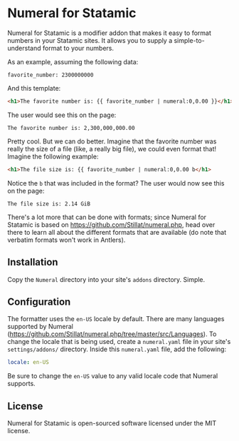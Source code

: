 # Numeral for Statamic

Numeral for Statamic is a modifier addon that makes it easy to format numbers in your Statamic sites. It allows you to supply a simple-to-understand format to your numbers.

As an example, assuming the following data:

```
favorite_number: 2300000000
```

And this template:

```html
<h1>The favorite number is: {{ favorite_number | numeral:0,0.00 }}</h1>
```

The user would see this on the page:

```
The favorite number is: 2,300,000,000.00
```

Pretty cool. But we can do better. Imagine that the favorite number was really the size of a file (like, a really big file), we could even format that! Imagine the following example:

```html
<h1>The file size is: {{ favorite_number | numeral:0,0.00 b</h1>
```

Notice the `b` that was included in the format? The user would now see this on the page:

```
The file size is: 2.14 GiB
```

There's a lot more that can be done with formats; since Numeral for Statamic is based on https://github.com/Stillat/numeral.php, head over there to learn all about the different formats that are available (do note that verbatim formats won't work in Antlers).

## Installation

Copy the `Numeral` directory into your site's `addons` directory. Simple.

## Configuration

The formatter uses the `en-US` locale by default. There are many languages supported by Numeral (https://github.com/Stillat/numeral.php/tree/master/src/Languages). To change the locale that is being used, create a `numeral.yaml` file in your site's `settings/addons/` directory. Inside this `numeral.yaml` file, add the following:

```yaml
locale: en-US
```

Be sure to change the `en-US` value to any valid locale code that Numeral supports.

## License

Numeral for Statamic is open-sourced software licensed under the MIT license.